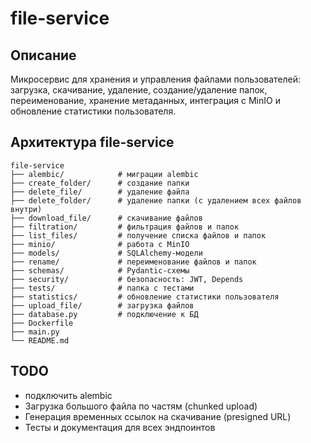 # file-service

## Описание
Микросервис для хранения и управления файлами пользователей: загрузка, скачивание, удаление, создание/удаление папок, переименование, хранение метаданных, интеграция с MinIO и обновление статистики пользователя.

## Архитектура file-service
```
file-service
├── alembic/            # миграции alembic
├── create_folder/      # создание папки
├── delete_file/        # удаление файла
├── delete_folder/      # удаление папки (с удалением всех файлов внутри)
├── download_file/      # скачивание файлов
├── filtration/         # фильтрация файлов и папок
├── list_files/         # получение списка файлов и папок
├── minio/              # работа с MinIO
├── models/             # SQLAlchemy-модели
├── rename/             # переименование файлов и папок
├── schemas/            # Pydantic-схемы
├── security/           # безопасность: JWT, Depends
├── tests/              # папка с тестами
├── statistics/         # обновление статистики пользователя
├── upload_file/        # загрузка файлов
├── database.py         # подключение к БД
├── Dockerfile
├── main.py
└── README.md
```

## TODO
- подключить alembic
- Загрузка большого файла по частям (chunked upload)
- Генерация временных ссылок на скачивание (presigned URL)
- Тесты и документация для всех эндпоинтов
